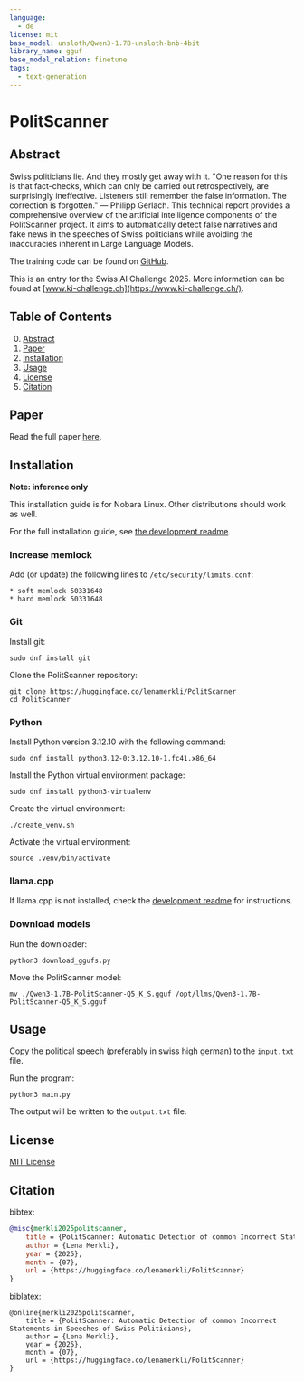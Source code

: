 ```yaml
---
language:
  - de
license: mit
base_model: unsloth/Qwen3-1.7B-unsloth-bnb-4bit
library_name: gguf
base_model_relation: finetune
tags:
  - text-generation
---
```

# PolitScanner

## Abstract

Swiss politicians lie.
And they mostly get away with it.
"One reason for this is that fact-checks, which can only be carried out retrospectively, are surprisingly ineffective. Listeners still remember the false information. The correction is forgotten." — Philipp Gerlach.
This technical report provides a comprehensive overview of the artificial intelligence components of the PolitScanner project.
It aims to automatically detect false narratives and fake news in the speeches of Swiss politicians while avoiding the inaccuracies inherent in Large Language Models.

The training code can be found on [GitHub](https://github.com/lenamerkli/PolitScanner).

This is an entry for the Swiss AI Challenge 2025.
More information can be found at [www.ki-challenge.ch](https://www.ki-challenge.ch/).

## Table of Contents

0. [Abstract](#abstract)
1. [Paper](#paper)
2. [Installation](#installation)
3. [Usage](#usage)
4. [License](#license)
5. [Citation](#citation)

## Paper

Read the full paper [here](https://huggingface.co/lenamerkli/PolitScanner/blob/main/politscanner.pdf).

## Installation

**Note: inference only**

This installation guide is for Nobara Linux.
Other distributions should work as well.

For the full installation guide, see [the development readme](https://github.com/lenamerkli/PolitScanner/blob/main/README.md).

### Increase memlock

Add (or update) the following lines to `/etc/security/limits.conf`:
```text
* soft memlock 50331648
* hard memlock 50331648
```

### Git

Install git:

```shell
sudo dnf install git
```

Clone the PolitScanner repository:

```shell
git clone https://huggingface.co/lenamerkli/PolitScanner
cd PolitScanner
```

### Python

Install Python version 3.12.10 with the following command:

```shell
sudo dnf install python3.12-0:3.12.10-1.fc41.x86_64
```

Install the Python virtual environment package:

```shell
sudo dnf install python3-virtualenv
```

Create the virtual environment:

```shell
./create_venv.sh
```

Activate the virtual environment:

```shell
source .venv/bin/activate
```

### llama.cpp

If llama.cpp is not installed, check the [development readme](https://github.com/lenamerkli/PolitScanner/blob/main/README.md) for instructions.

### Download models

Run the downloader:

```shell
python3 download_ggufs.py
```

Move the PolitScanner model:

```shell
mv ./Qwen3-1.7B-PolitScanner-Q5_K_S.gguf /opt/llms/Qwen3-1.7B-PolitScanner-Q5_K_S.gguf
```

## Usage

Copy the political speech (preferably in swiss high german) to the `input.txt` file.

Run the program:

```shell
python3 main.py
```

The output will be written to the `output.txt` file.

## License

[MIT License](https://github.com/lenamerkli/PolitScanner/blob/main/LICENSE)

## Citation

bibtex:
```bibtex
@misc{merkli2025politscanner,
    title = {PolitScanner: Automatic Detection of common Incorrect Statements in Speeches of Swiss Politicians},
    author = {Lena Merkli},
    year = {2025},
    month = {07},
    url = {https://huggingface.co/lenamerkli/PolitScanner}
}
```
biblatex:
```biblatex
@online{merkli2025politscanner,
    title = {PolitScanner: Automatic Detection of common Incorrect Statements in Speeches of Swiss Politicians},
    author = {Lena Merkli},
    year = {2025},
    month = {07},
    url = {https://huggingface.co/lenamerkli/PolitScanner}
}
```
